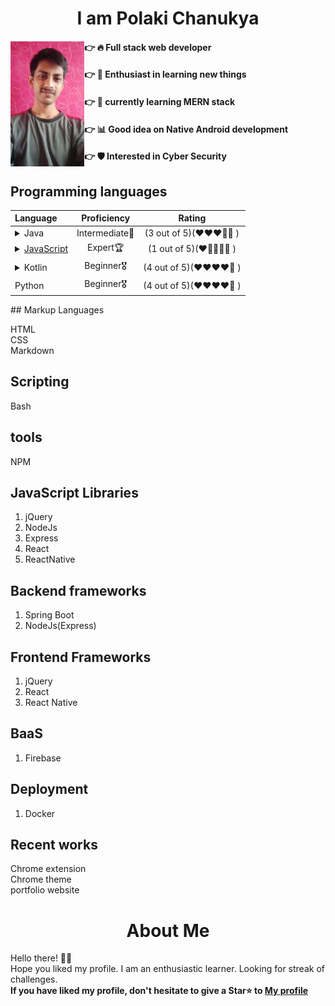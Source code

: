 <h1 align="center"> I am Polaki Chanukya</h1> 
<div height="500px">
    <div align="left" width="50%">
        <img align="left"  src=".\Mypicmile.jpg" height="200px" alt="chanukya looking cool">
    </div>
    <div align="right" width="50%">
        <div align="left" width="50%">

 #### 👉 🔥 Full stack web developer 
 #### 👉 📘 Enthusiast in learning new things
 #### 👉 📖 currently learning MERN stack
 #### 👉 📊 Good idea on Native Android development
 #### 👉 🛡️ Interested in Cyber Security
 </div>
 </div>
 </div>


## Programming languages

<div align="center">

| Language | Proficiency| Rating |
| :---      | :-----: | :-----:|
|<details><summary>Java</summary><div> 1. spring boot <br> 2. Android development</div></details> |Intermediate🥇 | (3 out of 5)(❤️❤️❤️🤍🤍 ) |
|<details><summary>[JavaScript](#jslib)</summary><div> 1. [Back end](#backend)<br> 2. [Front end](#frontend)</div></details> |Expert🏆 | (1 out of 5)(❤️🤍🤍🤍🤍 ) |
|<details><summary>Kotlin</summary><div> 1. Android development</div></details>| Beginner🎖️ | (4 out of 5)(❤️❤️❤️❤️🤍  ) |
|Python | Beginner🎖️ | (4 out of 5)(❤️❤️❤️❤️🤍 ) |
</div>
## Markup Languages 

HTML<br>
CSS<br>
Markdown<br>

## Scripting
Bash<br>

## tools
NPM<br>

## JavaScript Libraries <a id="jslib"></a>
1. jQuery
2. NodeJs
3. Express
4. React
5. ReactNative

## Backend frameworks <a id="backend"></a>
1. Spring Boot
2. NodeJs(Express)

## Frontend Frameworks <a id="frontend"></a>
1. jQuery
2. React
3. React Native

## BaaS
1. Firebase

## Deployment
1. Docker

## Recent works
Chrome extension<br>
Chrome theme<br>
portfolio website

<h1 align="center"> About Me</h1> 

Hello there! 🙋‍♂️ <br>
Hope you liked my profile. I am an enthusiastic learner. Looking for streak of challenges. <br>
**If you have liked my profile, don't hesitate to give a Star⭐ to [My profile](https://github.com/chanukyapl/chanukyapl)**